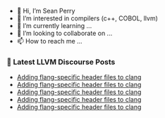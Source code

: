 - 👋 Hi, I’m Sean Perry
- 👀 I’m interested in compilers (c++, COBOL, llvm)
- 🌱 I’m currently learning ...
- 💞️ I’m looking to collaborate on ...
- 📫 How to reach me ...

<!---
s66perry/s66perry is a ✨ special ✨ repository because its `README.md` (this file) appears on your GitHub profile.
You can click the Preview link to take a look at your changes.
--->
### 📕 Latest LLVM Discourse Posts

<!-- DISCOURSE-LLVM:START -->
- [Adding flang-specific header files to clang](https://discourse.llvm.org/t/adding-flang-specific-header-files-to-clang/72442#post_19)
- [Adding flang-specific header files to clang](https://discourse.llvm.org/t/adding-flang-specific-header-files-to-clang/72442#post_18)
- [Adding flang-specific header files to clang](https://discourse.llvm.org/t/adding-flang-specific-header-files-to-clang/72442#post_17)
- [Adding flang-specific header files to clang](https://discourse.llvm.org/t/adding-flang-specific-header-files-to-clang/72442#post_16)
- [Adding flang-specific header files to clang](https://discourse.llvm.org/t/adding-flang-specific-header-files-to-clang/72442#post_15)
<!-- DISCOURSE-LLVM:END -->
